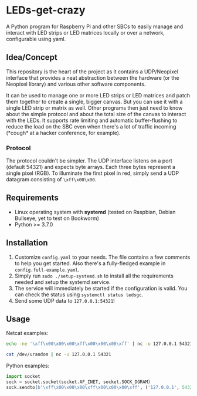 # LEDs-get-crazy
A Python program for Raspberry Pi and other SBCs to easily manage and interact with LED strips or LED matrices locally or over a network, configurable using yaml.

## Idea/Concept

This repository is the heart of the project as it contains a UDP/Neopixel interface that provides a neat abstraction between the hardware (or the Neopixel library) and various other software components.

It can be used to manage one or more LED strips or LED matrices and patch them together to create a single, bigger canvas. But you can use it with a single LED strip or matrix as well. Other programs then just need to know about the simple protocol and about the total size of the canvas to interact with the LEDs. It supports rate limiting and automatic buffer-flushing to reduce the load on the SBC even when there's a lot of traffic incoming (\*cough\* at a hacker conference, for example).

### Protocol

The protocol couldn't be simpler. The UDP interface listens on a port (default 54321) and expects byte arrays. Each three bytes represent a single pixel (RGB). To illuminate the first pixel in red, simply send a UDP datagram consisting of `\xff\x00\x00`.

## Requirements

- Linux operating system with **systemd** (tested on Raspbian, Debian Bullseye, yet to test on Bookworm)
- Python >= 3.7.0

## Installation

1. Customize `config.yaml` to your needs. The file contains a few comments to help you get started. Also there's a fully-fledged example in `config.full-example.yaml`.
2. Simply run `sudo ./setup-systemd.sh` to install all the requirements needed and setup the systemd service.
3. The service will immediately be started if the configuration is valid. You can check the status using `systemctl status ledsgc`.
4. Send some UDP data to `127.0.0.1:54321`!

## Usage

Netcat examples:

```bash
echo -ne '\xff\x00\x00\x00\xff\x00\x00\x00\xff' | nc -u 127.0.0.1 54321
```
```bash
cat /dev/urandom | nc -u 127.0.0.1 54321
```

Python examples:

```python
import socket
sock = socket.socket(socket.AF_INET, socket.SOCK_DGRAM)
sock.sendto(b'\xff\x00\x00\x00\xff\x00\x00\x00\xff', ('127.0.0.1', 54321))
```